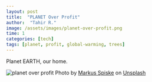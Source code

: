 ```yaml
---
layout: post
title:  "PLANET Over Profit"
author:  "Tahir R."
image: /assets/images/planet-over-profit.png
time: 1
categories: [tech]
tags: [planet, profit, global-warming, trees]
---
```


Planet EARTH, our home. 

![planet over profit](/assets/images/planet-over-profit.png)
Photo by [Markus Spiske](https://unsplash.com/@markusspiske?utm_source=unsplash&utm_medium=referral&utm_content=creditCopyText) on [Unsplash](https://unsplash.com/t/current-events?utm_source=unsplash&utm_medium=referral&utm_content=creditCopyText)